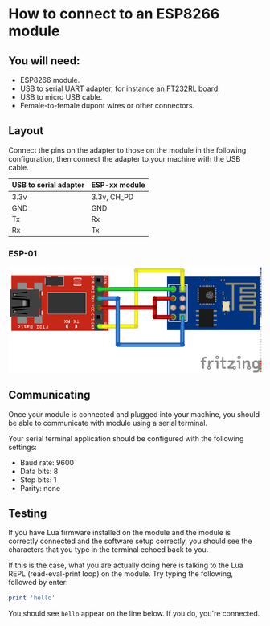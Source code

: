 
# How to connect to an ESP8266 module


## You will need:

- ESP8266 module.
- USB to serial UART adapter, for instance an [FT232RL board](/shop/ft232rl-usb-to-serial-uart-adapter).
- USB to micro USB cable.
- Female-to-female dupont wires or other connectors.


## Layout

Connect the pins on the adapter to those on the module in the following configuration, then connect the adapter to your machine with the USB cable. 

| USB to serial adapter | ESP-xx module |
| --------------------- | ------------- |
| 3.3v                  | 3.3v, CH_PD   |
| GND                   | GND           |
| Tx                    | Rx            |
| Rx                    | Tx            |


### ESP-01
![Connections for ESP-01 module](../images/esp-01-connections.png)


## Communicating

Once your module is connected and plugged into your machine, you should be able to communicate with module using a serial terminal.

Your serial terminal application should be configured with the following settings:

- Baud rate: 9600
- Data bits: 8
- Stop bits: 1
- Parity: none


## Testing

If you have Lua firmware installed on the module and the module is correctly connected and the software setup correctly, you should see the characters that you type in the terminal echoed back to you. 

If this is the case, what you are actually doing here is talking to the Lua REPL (read-eval-print loop) on the module. Try typing the following, followed by enter:

```lua
print 'hello'
```

You should see `hello` appear on the line below. If you do, you're connected. 

